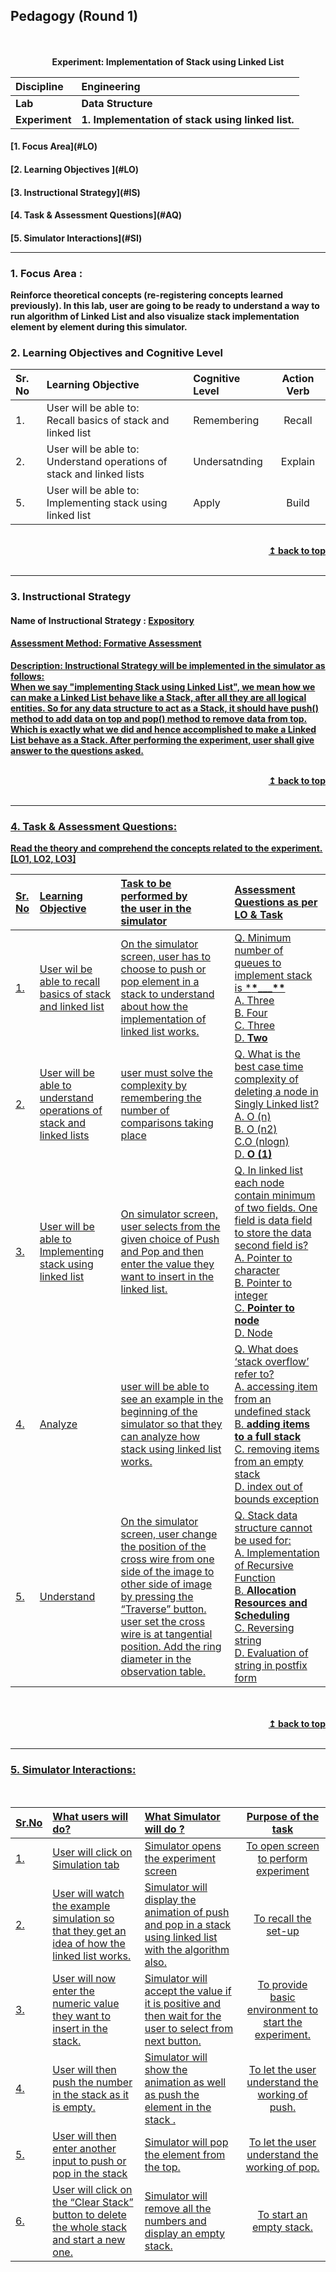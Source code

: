## Pedagogy (Round 1)

<p align="center">
<br>
<br>
<b> Experiment: Implementation of Stack using Linked List <a name="top"></a> <br>
</p>

| <b>Discipline  | <b>Engineering                                    |
| :------------- | :------------------------------------------------ |
| <b> Lab        | <b> Data Structure                                |
| <b> Experiment | <b> 1. Implementation of stack using linked list. |

<h4> [1. Focus Area](#LO)
<h4> [2. Learning Objectives ](#LO)
<h4> [3. Instructional Strategy](#IS)
<h4> [4. Task & Assessment Questions](#AQ)
<h4> [5. Simulator Interactions](#SI)
<hr>

<a name="LO"></a>

### 1. Focus Area : 

Reinforce theoretical concepts (re-registering concepts learned previously).
In this lab, user are going to be ready to understand a way to run algorithm of Linked List and also visualize stack implementation element by element during this simulator.

### 2. Learning Objectives and Cognitive Level

| Sr. No | Learning Objective                                                                  | Cognitive Level | Action Verb |
| :----- | :---------------------------------------------------------------------------------- | :-------------- | :---------: |
| 1.     | User will be able to: <br> Recall basics of stack and linked list <br>              | Remembering     |   Recall    |
| 2.     | User will be able to: <br> Understand operations of stack and linked lists <br>     | Undersatnding   |   Explain   | 
| 5.     | User will be able to: <br> Implementing stack using linked list                     | Apply           |  Build      |

<br/>
<div align="right">
    <b><a href="#top">↥ back to top</a></b>
</div>
<br/>
<hr>

<a name="IS"></a>

### 3. Instructional Strategy

#### Name of Instructional Strategy : <u> Expository

#### Assessment Method: Formative Assessment

<u> <b>Description:</b></u> <u> Instructional Strategy will be implemented in the simulator as follows: </u>
<br>
When we say "implementing Stack using Linked List", we mean how we can make a Linked List behave like a Stack, after all they are all logical entities. So for any data structure to act as a Stack, it should have push() method to add data on top and pop() method to remove data from top. Which is exactly what we did and hence accomplished to make a Linked List behave as a Stack. After performing the experiment, user shall give answer to the questions asked.

<br/>
<div align="right">
    <b><a href="#top">↥ back to top</a></b>
</div>
<br/>
<hr>

<a name="AQ"></a>

### 4. Task & Assessment Questions:

Read the theory and comprehend the concepts related to the experiment. [LO1, LO2, LO3]
<br>

| Sr. No | Learning Objective | Task to be performed by <br> the user in the simulator                                                                                                                                                                                                      | Assessment Questions as per LO & Task                                                                                                                                                                                |
| :----- | :----------------- | :---------------------------------------------------------------------------------------------------------------------------------------------------------------------------------------------------------------------------------------------------------- | :------------------------------------------------------------------------------------------------------------------------------------------------------------------------------------------------------------------- |
| 1.     | User wil be able to recall basics of stack and linked list         | On the simulator screen, user has to choose to push or pop element in a stack to understand about how the implementation of linked list works.                                                                                                              | Q. Minimum number of queues to implement stack is \***\*\_\_\_\*\*** <br>A. Three <br>B. Four <br>C. Three <br>D. **Two**                                                                                            |
| 2.     | User will be able to understand operations of stack and linked lists            | user must solve the complexity by remembering the number of comparisons taking place                                                                                                                                                                        | Q. What is the best case time complexity of deleting a node in Singly Linked list?<br>A. O (n)<br>B. O (n2) <br>C.O (nlogn) <br>D. **O (1)**                                                                         |
| 3.     | User will be able to Implementing stack using linked list              | On simulator screen, user selects from the given choice of Push and Pop and then enter the value they want to insert in the linked list.                                                                                                                    | Q. In linked list each node contain minimum of two fields. One field is data field to store the data second field is?<br> A. Pointer to character <br> B. Pointer to integer <br> C. **Pointer to node** <br>D. Node |
| 4.     | Analyze            | user will be able to see an example in the beginning of the simulator so that they can analyze how stack using linked list works.                                                                                                                           | Q. What does ‘stack overflow’ refer to?<br>A. accessing item from an undefined stack<br>B. **adding items to a full stack** <br>C. removing items from an empty stack <br>D. index out of bounds exception           |
| 5.     | Understand         | On the simulator screen, user change the position of the cross wire from one side of the image to other side of image by pressing the “Traverse” button. user set the cross wire is at tangential position. Add the ring diameter in the observation table. | Q. Stack data structure cannot be used for: <br>A. Implementation of Recursive Function <br>B. **Allocation Resources and Scheduling**<br>C. Reversing string <br>D. Evaluation of string in postfix form            |

</div>
<br>

<br/>
<div align="right">
    <b><a href="#top">↥ back to top</a></b>
</div>
<br/>
<hr>

<a name="SI"></a>

### 5. Simulator Interactions:

<br>

| Sr.No | What users will do?                                                                           | What Simulator will do ?                                                                                   |                  Purpose of the task                  |
| :---- | :-------------------------------------------------------------------------------------------- | :--------------------------------------------------------------------------------------------------------- | :---------------------------------------------------: |
| 1.    | User will click on Simulation tab                                                             | Simulator opens the experiment screen                                                                      |         To open screen to perform experiment          |
| 2.    | User will watch the example simulation so that they get an idea of how the linked list works. | Simulator will display the animation of push and pop in a stack using linked list with the algorithm also. |                 To recall the set-up                  | To let the user understand concept of push and pop in stack. |
| 3.    | User will now enter the numeric value they want to insert in the stack.                       | Simulator will accept the value if it is positive and then wait for the user to select from next button.   | To provide basic environment to start the experiment. | To make the users understand that only positive value can be inserted in the stack. |
| 4.    | User will then push the number in the stack as it is empty.                                   | Simulator will show the animation as well as push the element in the stack .                               |    To let the user understand the working of push.    |
| 5.    | User will then enter another input to push or pop in the stack                                | Simulator will pop the element from the top.                                                               |    To let the user understand the working of pop.     |
| 6.    | User will click on the “Clear Stack” button to delete the whole stack and start a new one.    | Simulator will remove all the numbers and display an empty stack.                                          |               To start an empty stack.                |
